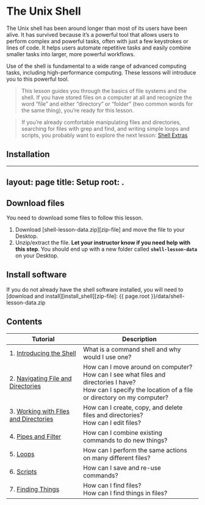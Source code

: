 # The Unix Shell

The Unix shell has been around longer than most of its users have been alive. It has survived because it’s a powerful tool that allows users to perform complex and powerful tasks, often with just a few keystrokes or lines of code. It helps users automate repetitive tasks and easily combine smaller tasks into larger, more powerful workflows.

Use of the shell is fundamental to a wide range of advanced computing tasks, including high-performance computing. These lessons will introduce you to this powerful tool.

> This lesson guides you through the basics of file systems and the shell. If you have stored files on a computer at all and recognize the word “file” and either “directory” or “folder” (two common words for the same thing), you’re ready for this lesson.

> If you’re already comfortable manipulating files and directories, searching for files with grep and find, and writing simple loops and scripts, you probably want to explore the next lesson: [Shell Extras](../Shell_Extras/introduction)

## Installation 

---
layout: page
title: Setup
root: .
---

## Download files
You need to download some files to follow this lesson.

1. Download [shell-lesson-data.zip][zip-file] and move the file to your Desktop.
2. Unzip/extract the file.
   **Let your instructor know if you need help with this step**.
   You should end up with a new folder called **`shell-lesson-data`** on your Desktop.

## Install software
If you do not already have the shell software installed, you will need to [download and install][install_shell][zip-file]: {{ page.root }}/data/shell-lesson-data.zip

 ## Contents
| Tutorial | Description |
|    ---   |     ---     |   
| 1. [Introducing the Shell](shell.md) | What is a command shell and why would I use one?| 
| 2. [Navigating File and Directories](fileDir.md) | How can I move around on computer?<br> How can I see what files and directories I have?<br> How can I specify the location of a file or directory on my computer?|
| 3. [Working with FIles and Directories](create.md)|How can I create, copy, and delete files and directories? <br>How can I edit files?|
| 4. [Pipes and Filter](pipefilter.md)|How can I combine existing commands to do new things?|
| 5. [Loops](loops.md)|How can I perform the same actions on many different files?|
| 6. [Scripts](scripts.md)|How can I save and re-use commands?|
| 7. [Finding Things](find.md)|How can I find files?<br>How can I find things in files?|